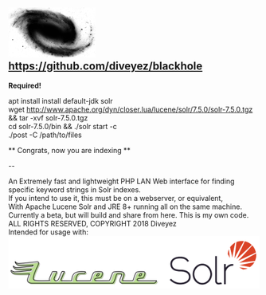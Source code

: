 <img src="images/blackhole.png" height="100" width="175"></img>
https://github.com/diveyez/blackhole
--

__Required!__ 

apt install install default-jdk solr </br>
wget http://www.apache.org/dyn/closer.lua/lucene/solr/7.5.0/solr-7.5.0.tgz && tar -xvf solr-7.5.0.tgz </br>
cd solr-7.5.0/bin && ./solr start -c <corename> </br>
./post -C <corename> /path/to/files </br>

** Congrats, now you are indexing **

--

An Extremely fast and lightweight PHP LAN Web interface for finding specific keyword strings in Solr indexes.</br>
If you intend to use it, this must be on a webserver, or equivalent,</br>
With Apache Lucene Solr and JRE 8+ running all on the same machine.</br>
Currently a beta, but will build and share from here. This is my own code.</br>
ALL RIGHTS RESERVED, COPYRIGHT 2018 Diveyez</br>
Intended for usage with:
<a href="lucene.apache.org/solr"><img src="images/solr.png"></img></a>
